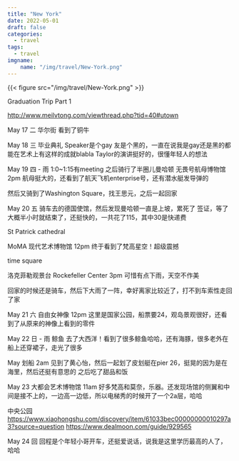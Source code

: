 ```yaml
---
title: "New York"
date: 2022-05-01
draft: false
categories:
  - travel
tags:
  - travel 
imgname:
    name: "/img/travel/New-York.png"
---
```

{{< figure src="/img/travel/New-York.png" >}}

Graduation Trip Part 1

http://www.meilvtong.com/viewthread.php?tid=40#utown

May 17 二
华尔街
看到了铜牛

May 18 三
毕业典礼
Speaker是个gay 友是个黑的，一直在说我是gay还是黑的都能在艺术上有这样的成就blabla
Taylor的演讲挺好的，很懂年轻人的想法

May 19 四 - 雨
1:0~1:15有meeting
之后骑行了半圈儿曼哈顿
无畏号航母博物馆 2pm
航母挺大的，还看到了航天飞机enterprise号，还有潜水艇发导弹的

然后又骑到了Washington Square，找王思元，之后一起回家

May 20 五
骑车去的德国使馆，然后发现曼哈顿一直是上坡，累死了
签证，等了大概半小时就结束了，还挺快的，一共花了115，其中30是快递费

St Patrick cathedral

MoMA 现代艺术博物馆 12pm
终于看到了梵高星空！超级震撼

time square 

洛克菲勒观景台 Rockefeller Center  3pm
可惜有点下雨，天空不作美

回家的时候还是骑车，然后下大雨了一阵，幸好离家比较近了，打不到车索性走回了家


May 21 六
自由女神像 12pm
这里是国家公园，船票要24，观岛景观很好，还看到了从原来的神像上看到的零件

May 22 日 - 雨
鲸鱼
去了大西洋！看到了很多鲸鱼哈哈，还有海豚，很多老外在船上还穿裙子，走光了很多

May 划船 2am
见到了黄心怡，然后一起划了皮划艇在pier 26，挺晃的因为是在海里，然后还挺有意思的
之后吃了甜品和饭

May 23
大都会艺术博物馆 11am
好多梵高和莫奈，乐器。还发现场馆的侧翼和中间是接不上的，一边高一边低，所以电梯秀的时候开了一个2a层，哈哈

中央公园
https://www.xiaohongshu.com/discovery/item/61033bec00000000010297a3?source=question
https://www.dealmoon.com/guide/929565


May 24
回
回程是个年轻小哥开车，还挺爱说话，说我是这里学历最高的人了，哈哈

